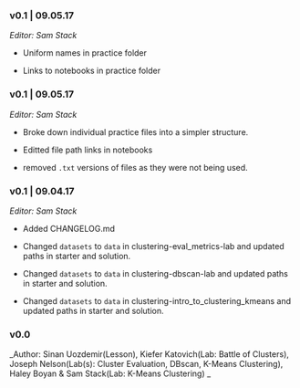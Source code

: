 ### v0.1 | 09.05.17

_Editor: Sam Stack_

- Uniform names in practice folder

- Links to notebooks in practice folder

### v0.1 | 09.05.17

_Editor: Sam Stack_

- Broke down individual practice files into a simpler structure.

- Editted file path links in notebooks

- removed `.txt` versions of files as they were not being used.

### v0.1 | 09.04.17

_Editor: Sam Stack_

- Added CHANGELOG.md 

- Changed `datasets` to `data` in clustering-eval_metrics-lab and updated paths in starter and solution.

- Changed `datasets` to `data` in clustering-dbscan-lab and updated paths in starter and solution.

- Changed `datasets` to `data` in clustering-intro_to_clustering_kmeans and updated paths in starter and solution.



### v0.0

_Author: Sinan Uozdemir(Lesson), Kiefer Katovich(Lab: Battle of Clusters), 
	Joseph Nelson(Lab(s): Cluster Evaluation, DBscan, K-Means Clustering), Haley Boyan & Sam Stack(Lab: K-Means Clustering) _
